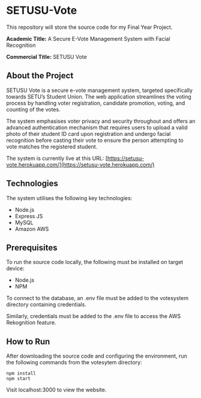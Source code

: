 # SETUSU-Vote
This repository will store the source code for my Final Year Project.

**Academic Title:** A Secure E-Vote Management System with Facial Recognition

**Commercial Title:** SETUSU Vote

## About the Project
SETUSU Vote is a secure e-vote management system, targeted specifically towards SETU’s Student Union.
The web application streamlines the voting process by handling voter registration, candidate promotion,
voting, and counting of the votes.

The system emphasises voter privacy and security throughout and offers an advanced authentication mechanism
that requires users to upload a valid photo of their student ID card upon registration and undergo facial
recognition before casting their vote to ensure the person attempting to vote matches the registered student.

The system is currently live at this URL: [https://setusu-vote.herokuapp.com/](https://setusu-vote.herokuapp.com/)

## Technologies
The system utilises the following key technologies:
+ Node.js
+ Express JS
+ MySQL
+ Amazon AWS

## Prerequisites
To run the source code locally, the following must be installed on target device:
- Node.js
- NPM

To connect to the database, an .env file must be added to the votesystem directory
containing credentials.

Similarly, credentials must be added to the .env file to access the AWS Rekognition
feature.

## How to Run
After downloading the source code and configuring the environment, run the following
commands from the votesytem directory:
```
npm install
npm start
```
Visit localhost:3000 to view the website.
